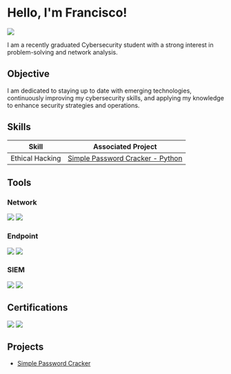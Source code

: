 # Hello, I'm Francisco!
<a href="https://www.linkedin.com/in/francisco-rosario26/"><img src="https://img.shields.io/badge/-LinkedIn-0072b1?&style=for-the-badge&logo=linkedin&logoColor=white" /></a>

I am a recently graduated Cybersecurity student with a strong interest in problem-solving and network analysis.

## Objective

I am dedicated to staying up to date with emerging technologies, continuously improving my cybersecurity skills, and applying my knowledge to enhance security strategies and operations.

## Skills

| Skill                                         | Associated Project         |
|-----------------------------------------------|----------------------------|
| Ethical Hacking | <a href="https://github.com/frosarioo/frosarioo/tree/94825ad3ba15ef855a4ef83bb9feb057c00a7bca/Password%20Cracker">Simple Password Cracker - Python</a>|


## Tools

### Network
<div>
    <img src="https://img.shields.io/badge/-Wireshark-1679A7?&style=for-the-badge&logo=Wireshark&logoColor=white" />
    <img src="https://img.shields.io/badge/-UniFi-055DA7?&style=for-the-badge&logo=Ubiquiti&logoColor=white" />
</div>

### Endpoint
<div>
    <img src="https://img.shields.io/badge/-Microsoft%20Intune-0078D4?&style=for-the-badge&logo=Microsoft&logoColor=white" />
    <img src="https://img.shields.io/badge/-Microsoft%20AD-2672EC?&style=for-the-badge&logo=Microsoft&logoColor=white" />
</div>

### SIEM
<div>
    <img src="https://img.shields.io/badge/-Wazuh-005577?&style=for-the-badge&logo=Wazuh&logoColor=white" />
    <img src="https://img.shields.io/badge/-Nessus-2394BC?&style=for-the-badge&logo=Tenable&logoColor=white" />
</div>

## Certifications

<div>
    <img src="https://img.shields.io/badge/-CompTIA-EA1C2D?&style=for-the-badge&logo=CompTIA&logoColor=white" />
    <img src="https://img.shields.io/badge/-Cisco%20NetAcad-1BA0D7?&style=for-the-badge&logo=Cisco&logoColor=white" />
</div>

## Projects
- <a href="https://github.com/frosarioo/frosarioo/tree/94825ad3ba15ef855a4ef83bb9feb057c00a7bca/Password%20Cracker">Simple Password Cracker</a>

